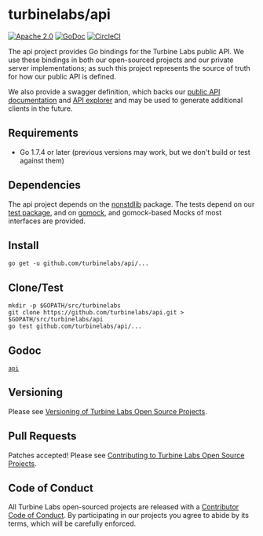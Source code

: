 
[//]: # ( Copyright 2017 Turbine Labs, Inc.                                   )
[//]: # ( you may not use this file except in compliance with the License.    )
[//]: # ( You may obtain a copy of the License at                             )
[//]: # (                                                                     )
[//]: # (     http://www.apache.org/licenses/LICENSE-2.0                      )
[//]: # (                                                                     )
[//]: # ( Unless required by applicable law or agreed to in writing, software )
[//]: # ( distributed under the License is distributed on an "AS IS" BASIS,   )
[//]: # ( WITHOUT WARRANTIES OR CONDITIONS OF ANY KIND, either express or     )
[//]: # ( implied. See the License for the specific language governing        )
[//]: # ( permissions and limitations under the License.                      )

# turbinelabs/api

[![Apache 2.0](https://img.shields.io/hexpm/l/plug.svg)](LICENSE)
[![GoDoc](https://https://godoc.org/github.com/turbinelabs/api?status.svg)](https://https://godoc.org/github.com/turbinelabs/api)
[![CircleCI](https://circleci.com/gh/turbinelabs/api.svg?style=shield)](https://circleci.com/gh/turbinelabs/api)

The api project provides Go bindings for the Turbine Labs public API. We use
these bindings in both our open-sourced projects and our private server
implementations; as such this project represents the source of truth for how
our public API is defined.

We also provide a swagger definition, which backs our
[public API documentation](https://docs.turbinelabs.io/docs/versions/1.0/) and
[API explorer](https://docs.turbinelabs.io/api-explorer/turbine-labs/versions/1.0/)
and may be used to generate additional clients in the future.

## Requirements

- Go 1.7.4 or later (previous versions may work, but we don't build or test against them)

## Dependencies

The api project depends on the
[nonstdlib](https://github.com/turbinelabs/nonstdlib) package. The tests depend
on our [test package](https://github.com/turbinelabs/test), and on
[gomock](https://github.com/golang/mock), and gomock-based Mocks of
most interfaces are provided.

## Install

```
go get -u github.com/turbinelabs/api/...
```

## Clone/Test

```
mkdir -p $GOPATH/src/turbinelabs
git clone https://github.com/turbinelabs/api.git > $GOPATH/src/turbinelabs/api
go test github.com/turbinelabs/api/...
```

## Godoc

[`api`](https://godoc.org/github.com/turbinelabs/api)

## Versioning

Please see [Versioning of Turbine Labs Open Source Projects](http://github.com/turbinelabs/developer/blob/master/README.md#versioning).

## Pull Requests

Patches accepted! Please see
[Contributing to Turbine Labs Open Source Projects](http://github.com/turbinelabs/developer/blob/master/README.md#contributing).

## Code of Conduct

All Turbine Labs open-sourced projects are released with a
[Contributor Code of Conduct](CODE_OF_CONDUCT.md). By participating in our
projects you agree to abide by its terms, which will be carefully enforced.
